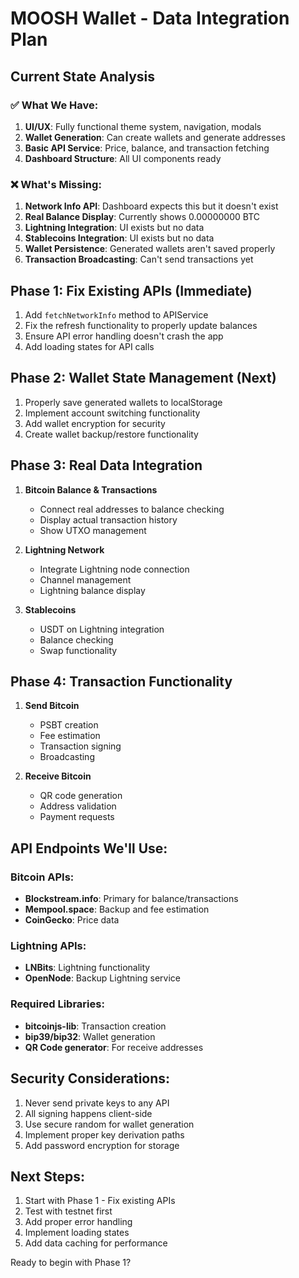 # MOOSH Wallet - Data Integration Plan

## Current State Analysis

### ✅ What We Have:
1. **UI/UX**: Fully functional theme system, navigation, modals
2. **Wallet Generation**: Can create wallets and generate addresses
3. **Basic API Service**: Price, balance, and transaction fetching
4. **Dashboard Structure**: All UI components ready

### ❌ What's Missing:
1. **Network Info API**: Dashboard expects this but it doesn't exist
2. **Real Balance Display**: Currently shows 0.00000000 BTC
3. **Lightning Integration**: UI exists but no data
4. **Stablecoins Integration**: UI exists but no data
5. **Wallet Persistence**: Generated wallets aren't saved properly
6. **Transaction Broadcasting**: Can't send transactions yet

## Phase 1: Fix Existing APIs (Immediate)
1. Add `fetchNetworkInfo` method to APIService
2. Fix the refresh functionality to properly update balances
3. Ensure API error handling doesn't crash the app
4. Add loading states for API calls

## Phase 2: Wallet State Management (Next)
1. Properly save generated wallets to localStorage
2. Implement account switching functionality
3. Add wallet encryption for security
4. Create wallet backup/restore functionality

## Phase 3: Real Data Integration
1. **Bitcoin Balance & Transactions**
   - Connect real addresses to balance checking
   - Display actual transaction history
   - Show UTXO management

2. **Lightning Network**
   - Integrate Lightning node connection
   - Channel management
   - Lightning balance display

3. **Stablecoins**
   - USDT on Lightning integration
   - Balance checking
   - Swap functionality

## Phase 4: Transaction Functionality
1. **Send Bitcoin**
   - PSBT creation
   - Fee estimation
   - Transaction signing
   - Broadcasting

2. **Receive Bitcoin**
   - QR code generation
   - Address validation
   - Payment requests

## API Endpoints We'll Use:

### Bitcoin APIs:
- **Blockstream.info**: Primary for balance/transactions
- **Mempool.space**: Backup and fee estimation
- **CoinGecko**: Price data

### Lightning APIs:
- **LNBits**: Lightning functionality
- **OpenNode**: Backup Lightning service

### Required Libraries:
- **bitcoinjs-lib**: Transaction creation
- **bip39/bip32**: Wallet generation
- **QR Code generator**: For receive addresses

## Security Considerations:
1. Never send private keys to any API
2. All signing happens client-side
3. Use secure random for wallet generation
4. Implement proper key derivation paths
5. Add password encryption for storage

## Next Steps:
1. Start with Phase 1 - Fix existing APIs
2. Test with testnet first
3. Add proper error handling
4. Implement loading states
5. Add data caching for performance

Ready to begin with Phase 1?